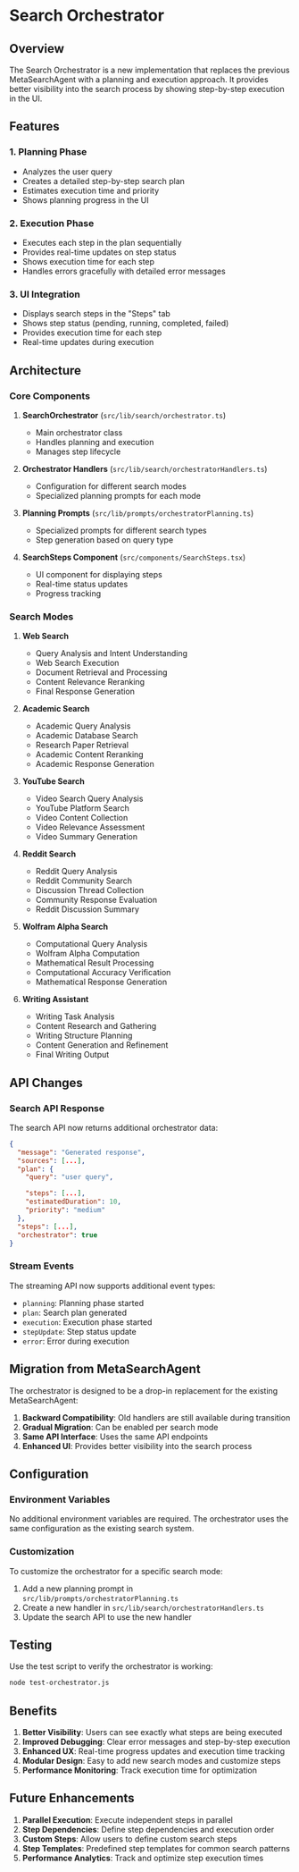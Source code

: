 # Search Orchestrator

## Overview

The Search Orchestrator is a new implementation that replaces the previous MetaSearchAgent with a planning and execution approach. It provides better visibility into the search process by showing step-by-step execution in the UI.

## Features

### 1. Planning Phase
- Analyzes the user query
- Creates a detailed step-by-step search plan
- Estimates execution time and priority
- Shows planning progress in the UI

### 2. Execution Phase
- Executes each step in the plan sequentially
- Provides real-time updates on step status
- Shows execution time for each step
- Handles errors gracefully with detailed error messages

### 3. UI Integration
- Displays search steps in the "Steps" tab
- Shows step status (pending, running, completed, failed)
- Provides execution time for each step
- Real-time updates during execution

## Architecture

### Core Components

1. **SearchOrchestrator** (`src/lib/search/orchestrator.ts`)
   - Main orchestrator class
   - Handles planning and execution
   - Manages step lifecycle

2. **Orchestrator Handlers** (`src/lib/search/orchestratorHandlers.ts`)
   - Configuration for different search modes
   - Specialized planning prompts for each mode

3. **Planning Prompts** (`src/lib/prompts/orchestratorPlanning.ts`)
   - Specialized prompts for different search types
   - Step generation based on query type

4. **SearchSteps Component** (`src/components/SearchSteps.tsx`)
   - UI component for displaying steps
   - Real-time status updates
   - Progress tracking

### Search Modes

1. **Web Search**
   - Query Analysis and Intent Understanding
   - Web Search Execution
   - Document Retrieval and Processing
   - Content Relevance Reranking
   - Final Response Generation

2. **Academic Search**
   - Academic Query Analysis
   - Academic Database Search
   - Research Paper Retrieval
   - Academic Content Reranking
   - Academic Response Generation

3. **YouTube Search**
   - Video Search Query Analysis
   - YouTube Platform Search
   - Video Content Collection
   - Video Relevance Assessment
   - Video Summary Generation

4. **Reddit Search**
   - Reddit Query Analysis
   - Reddit Community Search
   - Discussion Thread Collection
   - Community Response Evaluation
   - Reddit Discussion Summary

5. **Wolfram Alpha Search**
   - Computational Query Analysis
   - Wolfram Alpha Computation
   - Mathematical Result Processing
   - Computational Accuracy Verification
   - Mathematical Response Generation

6. **Writing Assistant**
   - Writing Task Analysis
   - Content Research and Gathering
   - Writing Structure Planning
   - Content Generation and Refinement
   - Final Writing Output

## API Changes

### Search API Response

The search API now returns additional orchestrator data:

```json
{
  "message": "Generated response",
  "sources": [...],
  "plan": {
    "query": "user query",

    "steps": [...],
    "estimatedDuration": 10,
    "priority": "medium"
  },
  "steps": [...],
  "orchestrator": true
}
```

### Stream Events

The streaming API now supports additional event types:

- `planning`: Planning phase started
- `plan`: Search plan generated
- `execution`: Execution phase started
- `stepUpdate`: Step status update
- `error`: Error during execution

## Migration from MetaSearchAgent

The orchestrator is designed to be a drop-in replacement for the existing MetaSearchAgent:

1. **Backward Compatibility**: Old handlers are still available during transition
2. **Gradual Migration**: Can be enabled per search mode
3. **Same API Interface**: Uses the same API endpoints
4. **Enhanced UI**: Provides better visibility into the search process

## Configuration

### Environment Variables

No additional environment variables are required. The orchestrator uses the same configuration as the existing search system.

### Customization

To customize the orchestrator for a specific search mode:

1. Add a new planning prompt in `src/lib/prompts/orchestratorPlanning.ts`
2. Create a new handler in `src/lib/search/orchestratorHandlers.ts`
3. Update the search API to use the new handler

## Testing

Use the test script to verify the orchestrator is working:

```bash
node test-orchestrator.js
```

## Benefits

1. **Better Visibility**: Users can see exactly what steps are being executed
2. **Improved Debugging**: Clear error messages and step-by-step execution
3. **Enhanced UX**: Real-time progress updates and execution time tracking
4. **Modular Design**: Easy to add new search modes and customize steps
5. **Performance Monitoring**: Track execution time for optimization

## Future Enhancements

1. **Parallel Execution**: Execute independent steps in parallel
2. **Step Dependencies**: Define step dependencies and execution order
3. **Custom Steps**: Allow users to define custom search steps
4. **Step Templates**: Predefined step templates for common search patterns
5. **Performance Analytics**: Track and optimize step execution times 